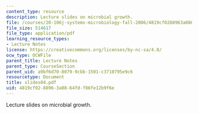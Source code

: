 ```yaml
---
content_type: resource
description: Lecture slides on microbial growth.
file: /courses/20-106j-systems-microbiology-fall-2006/4819cf0288963a0864fdf86fe12b9f6e_slides04.pdf
file_size: 514617
file_type: application/pdf
learning_resource_types:
- Lecture Notes
license: https://creativecommons.org/licenses/by-nc-sa/4.0/
ocw_type: OCWFile
parent_title: Lecture Notes
parent_type: CourseSection
parent_uid: a9bf6d70-8079-9cbb-1501-c3710795e9c6
resourcetype: Document
title: slides04.pdf
uid: 4819cf02-8896-3a08-64fd-f86fe12b9f6e
---
```

Lecture slides on microbial growth.